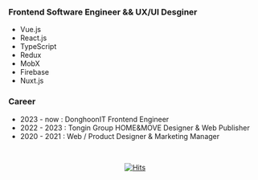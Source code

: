 ### Frontend Software Engineer && UX/UI Desginer
- Vue.js
- React.js
- TypeScript
- Redux
- MobX
- Firebase
- Nuxt.js
    


### Career
- 2023 - now : DonghoonIT Frontend Engineer
- 2022 - 2023 : Tongin Group HOME&MOVE Designer & Web Publisher
- 2020 - 2021 : Web / Product Designer & Marketing Manager
<br>

<div align=center>
  
[![Hits](https://hits.seeyoufarm.com/api/count/incr/badge.svg?url=https%3A%2F%2Fgithub.com%2Fgyoogle%2Fhit-counter&count_bg=%2379C83D&title_bg=%23555555&icon=&icon_color=%23E7E7E7&title=hits&edge_flat=false)](https://hits.seeyoufarm.com)
 
</div>
